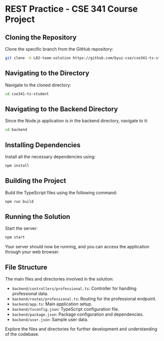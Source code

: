 # REST Practice - CSE 341 Course Project

## Cloning the Repository

Clone the specific branch from the GitHub repository:

```bash
git clone -b L02-team-solution https://github.com/byui-cse/cse341-ts-student.git
```

## Navigating to the Directory

Navigate to the cloned directory:

```bash
cd cse341-ts-student
```

## Navigating to the Backend Directory

Since the Node.js application is in the backend directory, navigate to it:

```bash
cd backend
```

## Installing Dependencies

Install all the necessary dependencies using:

```bash
npm install
```

## Building the Project

Build the TypeScript files using the following command:

```bash
npm run build
```

## Running the Solution

Start the server:

```bash
npm start
```

Your server should now be running, and you can access the application through your web browser.

## File Structure

The main files and directories involved in the solution:

- `backend/controllers/professional.ts`: Controller for handling professional data.
- `backend/routes/professional.ts`: Routing for the professional endpoint.
- `backend/app.ts`: Main application setup.
- `backend/tsconfig.json`: TypeScript configuration file.
- `backend/package.json`: Package configuration and dependencies.
- `backend/user.json`: Sample user data.

Explore the files and directories for further development and understanding of the codebase.
